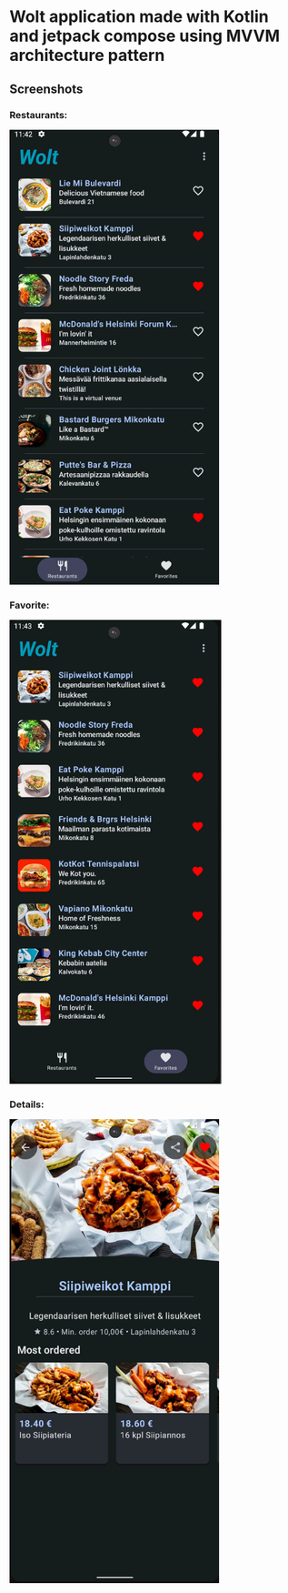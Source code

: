 # Wolt application made with Kotlin and jetpack compose using MVVM architecture pattern

## Screenshots  

### Restaurants:

![VenueScreen](wolt1.png)

### Favorite:

![FavoriteScreen](wolt3.png)

### Details:

![DetailsScreen](wolt2.png)